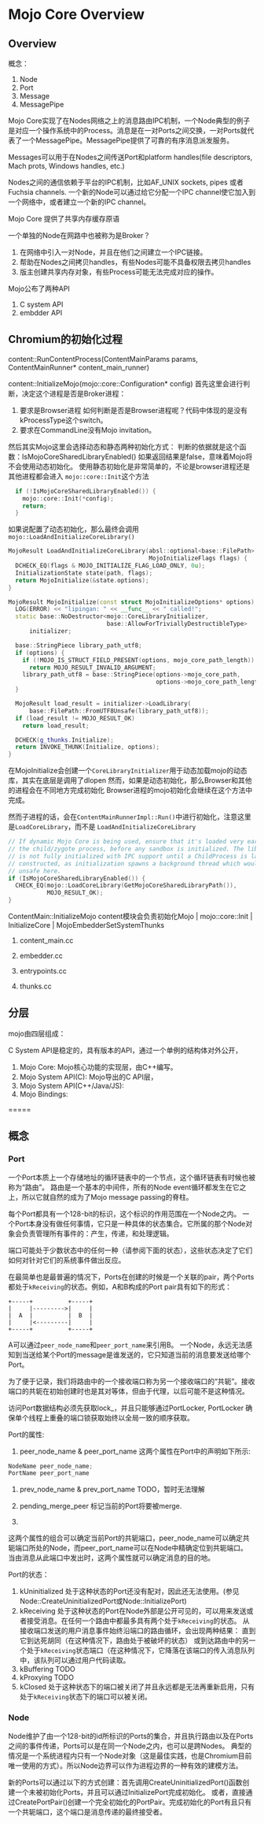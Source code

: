 # Mojo Core Overview

## Overview

概念：

1. Node
2. Port
3. Message
4. MessagePipe

Mojo Core实现了在Nodes网络之上的消息路由IPC机制，一个Node典型的例子是对应一个操作系统中的Process。消息是在一对Ports之间交换，一对Ports就代表了一个MessagePipe。MessagePipe提供了可靠的有序消息派发服务。

Messages可以用于在Nodes之间传送Port和platform handles(file descriptors, Mach prots, Windows handles, etc.)

Nodes之间的通信依赖于平台的IPC机制，比如AF_UNIX sockets, pipes 或者 Fuchsia channels. 一个新的Node可以通过给它分配一个IPC channel使它加入到一个网络中，或者建立一个新的IPC channel。

Mojo Core 提供了共享内存缓存原语

一个单独的Node在网路中也被称为是Broker？

1. 在网络中引入一对Node，并且在他们之间建立一个IPC链接。
1. 帮助在Nodes之间拷贝handles，有些Nodes可能不具备权限去拷贝handles
1. 版主创建共享内存对象，有些Process可能无法完成对应的操作。

Mojo公布了两种API

1. C system API
1. embdder API

## Chromium的初始化过程

content::RunContentProcess(ContentMainParams params,
                  ContentMainRunner* content_main_runner)

content::InitializeMojo(mojo::core::Configuration* config)
首先这里会进行判断，决定这个进程是否是Broker进程：

1. 要求是Browser进程
  如何判断是否是Browser进程呢？代码中体现的是没有kProcessType这个switch。
1. 要求在CommandLine没有Mojo invitation。

然后其实Mojo这里会选择动态和静态两种初始化方式：
判断的依据就是这个函数：IsMojoCoreSharedLibraryEnabled()
如果返回结果是false，意味着Mojo将不会使用动态初始化。
使用静态初始化是非常简单的，不论是browser进程还是其他进程都会进入
`mojo::core::Init`这个方法

```C++
  if (!IsMojoCoreSharedLibraryEnabled()) {
    mojo::core::Init(*config);
    return;
  }
```

如果说配置了动态初始化，那么最终会调用`mojo::LoadAndInitializeCoreLibrary()`

```C++
MojoResult LoadAndInitializeCoreLibrary(absl::optional<base::FilePath> path,
                                        MojoInitializeFlags flags) {
  DCHECK_EQ(flags & MOJO_INITIALIZE_FLAG_LOAD_ONLY, 0u);
  InitializationState state(path, flags);
  return MojoInitialize(&state.options);
}
```

```C++
MojoResult MojoInitialize(const struct MojoInitializeOptions* options) {
  LOG(ERROR) << "lipingan: " << __func__ << " called!";
  static base::NoDestructor<mojo::CoreLibraryInitializer,
                            base::AllowForTriviallyDestructibleType>
      initializer;

  base::StringPiece library_path_utf8;
  if (options) {
    if (!MOJO_IS_STRUCT_FIELD_PRESENT(options, mojo_core_path_length))
      return MOJO_RESULT_INVALID_ARGUMENT;
    library_path_utf8 = base::StringPiece(options->mojo_core_path,
                                          options->mojo_core_path_length);
  }

  MojoResult load_result = initializer->LoadLibrary(
      base::FilePath::FromUTF8Unsafe(library_path_utf8));
  if (load_result != MOJO_RESULT_OK)
    return load_result;

  DCHECK(g_thunks.Initialize);
  return INVOKE_THUNK(Initialize, options);
}
```

在MojoInitialize会创建一个`CoreLibraryInitializer`用于动态加载mojo的动态库，其实在底层是调用了dlopen
然而，如果是动态初始化，那么Browser和其他的进程会在不同地方完成初始化
Browser进程的mojo初始化会继续在这个方法中完成。

然而子进程的话，会在`ContentMainRunnerImpl::Run()`中进行初始化，注意这里是`LoadCoreLibrary`，而不是
`LoadAndInitializeCoreLibrary`

```C++
// If dynamic Mojo Core is being used, ensure that it's loaded very early in
// the child/zygote process, before any sandbox is initialized. The library
// is not fully initialized with IPC support until a ChildProcess is later
// constructed, as initialization spawns a background thread which would be
// unsafe here.
if (IsMojoCoreSharedLibraryEnabled()) {
  CHECK_EQ(mojo::LoadCoreLibrary(GetMojoCoreSharedLibraryPath()),
           MOJO_RESULT_OK);
}
```

ContentMain::InitializeMojo
content模块会负责初始化Mojo
|
mojo::core::Init
|
InitializeCore
|
MojoEmbedderSetSystemThunks

1. content_main.cc

1. embedder.cc
1. entrypoints.cc
1. thunks.cc

## 分层

mojo由四层组成：

C System API是稳定的，具有版本的API，通过一个单例的结构体对外公开，

1. Mojo Core:
Mojo核心功能的实现层，由C++编写。
2. Mojo System API(C):
Mojo导出的C API层，
3. Mojo System API(C++/Java/JS):
4. Mojo Bindings:

=====

## 概念

### Port

一个Port本质上一个存储地址的循环链表中的一个节点，这个循环链表有时候也被称为“路由”。
路由是一个基本的中间件，所有的Node event循环都发生在它之上，所以它就自然的成为了Mojo message passing的脊柱。

每个Port都具有一个128-bit的标识，这个标识的作用范围在一个Node之内。
一个Port本身没有做任何事情，它只是一种具体的状态集合。它所属的那个Node对象会负责管理所有事件的：产生，传递，和处理逻辑。

端口可能处于少数状态中的任何一种（请参阅下面的状态），这些状态决定了它们如何对针对它们的系统事件做出反应。

在最简单也是最普遍的情况下，Ports在创建的时候是一个关联的pair，两个Ports都处于`kReceiving`的状态。例如，A和B构成的Port pair具有如下的形式：

```text
+-----+          +-----+
|     |--------->|     |
|  A  |          |  B  |
|     |<---------|     |
+-----+          +-----+
```

A可以通过`peer_node_name`和`peer_port_name`来引用B。
一个Node，永远无法感知到当送给某个Port的message是谁发送的，它只知道当前的消息要发送给哪个Port。

为了便于记录，我们将路由中的一个接收端口称为另一个接收端口的“共轭”。接收端口的共轭在初始创建时也是其对等体，但由于代理，以后可能不是这种情况。

访问Port数据结构必须先获取lock_，并且只能够通过PortLocker, PortLocker 确保单个线程上重叠的端口锁获取始终以全局一致的顺序获取。

Port的属性:

1. peer_node_name & peer_port_name
这两个属性在Port中的声明如下所示:

```C++
NodeName peer_node_name;
PortName peer_port_name
```

1. prev_node_name & prev_port_name
TODO，暂时无法理解

1. pending_merge_peer
标记当前的Port将要被merge.

1.

这两个属性的组合可以确定当前Port的共轭端口，peer_node_name可以确定共轭端口所处的Node，而peer_port_name可以在Node中精确定位到共轭端口。
当由消息从此端口中发出时，这两个属性就可以确定消息的目的地。

Port的状态：

1. kUninitialized
处于这种状态的Port还没有配对，因此还无法使用。(参见Node::CreateUninitializedPort或Node::InitializePort)
1. kReceiving
处于这种状态的Port在Node外部是公开可见的，可以用来发送或者接受消息。在任何一个路由中都最多具有两个处于`kReceiving`的状态。
从接收端口发送的用户消息事件始终沿端口的路由循环，会出现两种结果：
直到它到达死胡同（在这种情况下，路由处于被破坏的状态）
或到达路由中的另一个处于`kReceiving`状态端口（在这种情况下，它降落在该端口的传入消息队列中，该队列可以通过用户代码读取。
1. kBuffering
TODO
1. kProxying
TODO
1. kClosed
处于这种状态下的端口被关闭了并且永远都是无法再重新启用，只有处于`kReceiving`状态下的端口可以被关闭。

### Node

Node维护了由一个128-bit的id所标识的Ports的集合，并且执行路由以及在Ports之间的事件传递，Ports可以是在同一个Node之内，也可以是跨Nodes。
典型的情况是一个系统进程内只有一个Node对象（这是最佳实践，也是Chromium目前唯一使用的方式）。所以Node边界可以作为进程边界的一种有效的建模方法。

新的Ports可以通过以下的方式创建：首先调用CreateUninitializedPort()函数创建一个未被初始化Ports，并且可以通过InitializePort完成初始化。
或者，直接通过CreatePortPair()创建一个完全初始化的PortPair。完成初始化的Port有且只有一个共轭端口，这个端口是消息传递的最终接受者。
